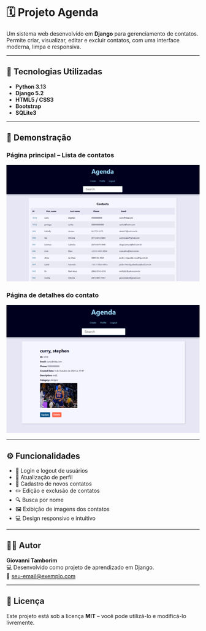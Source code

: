 # 🗓️ Projeto Agenda

Um sistema web desenvolvido em **Django** para gerenciamento de contatos.  
Permite criar, visualizar, editar e excluir contatos, com uma interface moderna, limpa e responsiva.

---

## 🚀 Tecnologias Utilizadas

- **Python 3.13**
- **Django 5.2**
- **HTML5 / CSS3**
- **Bootstrap**
- **SQLite3**

---

## 📸 Demonstração

### Página principal – Lista de contatos
![Lista de Contatos](./Img/Captura%20de%20tela%202025-10-05%20175015.png)

### Página de detalhes do contato
![Detalhes do Contato](./Img/Captura%20de%20tela%202025-10-05%20175040.png)

---

## ⚙️ Funcionalidades

- 🔐 Login e logout de usuários  
- 👤 Atualização de perfil  
- 📇 Cadastro de novos contatos  
- ✏️ Edição e exclusão de contatos  
- 🔍 Busca por nome  
- 🖼️ Exibição de imagens dos contatos  
- 💻 Design responsivo e intuitivo  

---

## 🧑‍💻 Autor

**Giovanni Tamborim**  
💻 Desenvolvido como projeto de aprendizado em Django.  
📧 [seu-email@exemplo.com](mailto:seu-email@exemplo.com)

---

## 📄 Licença

Este projeto está sob a licença **MIT** – você pode utilizá-lo e modificá-lo livremente.
